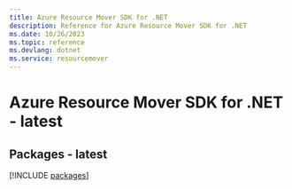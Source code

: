 ```yaml
---
title: Azure Resource Mover SDK for .NET
description: Reference for Azure Resource Mover SDK for .NET
ms.date: 10/26/2023
ms.topic: reference
ms.devlang: dotnet
ms.service: resourcemover
---
```

# Azure Resource Mover SDK for .NET - latest
## Packages - latest
[!INCLUDE [packages](resource-mover-index.md)]